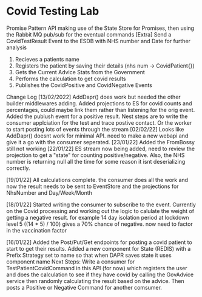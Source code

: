 # Covid Testing Lab
Promise Pattern API making use of the State Store for Promises, then using the Rabbit MQ pub/sub for the eventual commands
[Extra] Send a CovidTestResult Event to the ESDB with NHS number and Date for further analysis
1. Recieves a patients name
1. Registers the patient by saving their details (nhs num -> CovidPatient{})
1. Gets the Current Advice Stats from the Government
1. Performs the calculation to get covid results
1. Publishes the CovidPositive and CovidNegative Events

Change Log
[13/02/2022]
AddDapr() does work but needed the other builder middlewares adding.  Added projections to ES for covid counts and percentages, could maybe link them rather than listening for the orig event. Added the publush event for a positive result. Nest steps are to write the consumer applciation for the test and trace postive contact. Or the worker to start posting lots of events through the stream
[02/02/22]
Looks like AddDapr() doesnt work for minimal API. need to make a new webapi and give it a go with the consumer seperated.
[23/01/22]
Added the FromBossy still not working
[22/01/22]
ES stream now being added, need to review the projection to get a "state" for counting positive/negative. Also, the NHS number is returning null all the time for some reason it isnt deserializing correctly.

[19/01/22]
All calculations complete. the consumer does all the work and now the result needs to be sent to EventStore and the projections for NhsNumber and Day/Week/Month

[18/01/22]
Started writing the consumer to subscribe to the event. Currently on the Covid processing and working out the logic to calulate the weight of getting a negative result. for example 14 day isolation period at lockdown level 5 ((14 * 5) / 100)
gives a 70% chance of negative. now need to factor in the vaccination factor

[16/01/22]
Added the Post/Put/Get endpoints for posting a covid patient to start to get their results.
Added a new component for State (REDIS) with a Prefix Strategy set to name so that when DAPR saves state it uses component name
Next Steps: Write a consumer for TestPatientCovidCommand in this API (for now) which registers the user and does the calculation to see if they have covid by calling the GovAdvice service then randomly calculating the result based on the advice. Then posts a Positive or Negative Command for another comsumer.